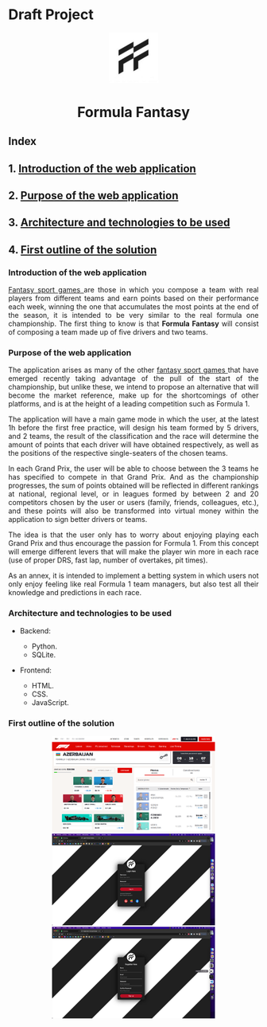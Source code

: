 <div align="justify">

# Draft Project

<div align="center">
<img width=20% src="img/nlogo5.jpg"/>

# Formula Fantasy
</div>

## Index

## 1. [Introduction of the web application](#id1)

## 2. [Purpose of the web application](#id2)

## 3. [Architecture and technologies to be used](#id3)

## 4. [First outline of the solution](#id4)

<a name="id1"></a>

### Introduction of the web application

<a href="https://en.wikipedia.org/wiki/Fantasy_sport"> Fantasy sport games </a> are those in which you compose a team with real players from different teams and earn points based on their performance each week, winning the one that accumulates the most points at the end of the season, it is intended to be very similar to the real formula one championship. The first thing to know is that **Formula Fantasy** will consist of composing a team made up of five drivers and two teams.

<a name="id2"></a>

### Purpose of the web application

The application arises as many of the other <a href="https://en.wikipedia.org/wiki/Fantasy_sport"> fantasy sport games </a> that have emerged recently taking advantage of the pull of the start of the championship, but unlike these, we intend to propose an alternative that will become the market reference, make up for the shortcomings of other platforms, and is at the height of a leading competition such as Formula 1.

The application will have a main game mode in which the user, at the latest 1h before the first free practice, will design his team formed by 5 drivers, and 2 teams, the result of the classification and the race will determine the amount of points that each driver will have obtained respectively, as well as the positions of the respective single-seaters of the chosen teams.

In each Grand Prix, the user will be able to choose between the 3 teams he has specified to compete in that Grand Prix. And as the championship progresses, the sum of points obtained will be reflected in different rankings at national, regional level, or in leagues formed by between 2 and 20 competitors chosen by the user or users (family, friends, colleagues, etc.), and these points will also be transformed into virtual money within the application to sign better drivers or teams.

The idea is that the user only has to worry about enjoying playing each Grand Prix and thus encourage the passion for Formula 1. From this concept will emerge different levers that will make the player win more in each race (use of proper DRS, fast lap, number of overtakes, pit times).

As an annex, it is intended to implement a betting system in which users not only enjoy feeling like real Formula 1 team managers, but also test all their knowledge and predictions in each race.

<a name="id3"></a>

### Architecture and technologies to be used

- Backend:

  - Python.
  - SQLite.

- Frontend:
  - HTML.
  - CSS.
  - JavaScript.

<a name="id4"></a>

### First outline of the solution

<div align="center">
<img width=65% src="img/outline_solution.png"/>

<img width=65% src="preview/login.jpg"/>

<img width=65% src="preview/sign_up.jpg"/>

</div>


</div>
